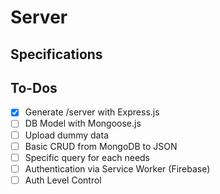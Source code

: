 # Server

## Specifications

## To-Dos
- [x] Generate /server with Express.js
- [ ] DB Model with Mongoose.js
- [ ] Upload dummy data
- [ ] Basic CRUD from MongoDB to JSON
- [ ] Specific query for each needs
- [ ] Authentication via Service Worker (Firebase)
- [ ] Auth Level Control
